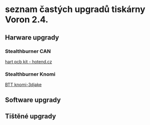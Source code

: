# seznam častých upgradů tiskárny Voron 2.4.

## Harware upgrady

### Stealthburner CAN
[hart pcb kit - hotend.cz](https://www.hotend.cz/upgrade-kity/546-voron-stealthburner-hartk-pcb-kit-kabelaz.html)
### Stealthburner Knomi
[BTT knomi-3djake](https://www.3djake.cz/bigtreetech/knomi)

## Software upgrady

## Tištěné upgrady
